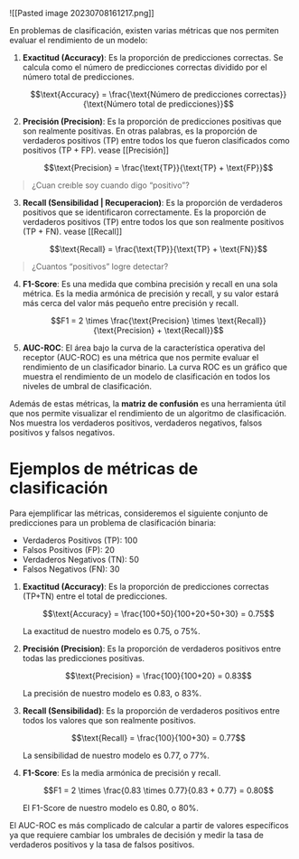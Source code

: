 ![[Pasted image 20230708161217.png]]

En problemas de clasificación, existen varias métricas que nos permiten evaluar el rendimiento de un modelo:

1. **Exactitud (Accuracy)**: Es la proporción de predicciones correctas. Se calcula como el número de predicciones correctas dividido por el número total de predicciones.

   $$\text{Accuracy} = \frac{\text{Número de predicciones correctas}}{\text{Número total de predicciones}}$$

2. **Precisión (Precision)**: Es la proporción de predicciones positivas que son realmente positivas. En otras palabras, es la proporción de verdaderos positivos (TP) entre todos los que fueron clasificados como positivos (TP + FP). vease [[Precisión]]

   $$\text{Precision} = \frac{\text{TP}}{\text{TP} + \text{FP}}$$
> ¿Cuan creıble soy cuando digo “positivo”?

3. **Recall (Sensibilidad | Recuperacion)**: Es la proporción de verdaderos positivos que se identificaron correctamente. Es la proporción de verdaderos positivos (TP) entre todos los que son realmente positivos (TP + FN). vease [[Recall]]

   $$\text{Recall} = \frac{\text{TP}}{\text{TP} + \text{FN}}$$
> ¿Cuantos “positivos” logre detectar?

4. **F1-Score**: Es una medida que combina precisión y recall en una sola métrica. Es la media armónica de precisión y recall, y su valor estará más cerca del valor más pequeño entre precisión y recall.

   $$F1 = 2 \times \frac{\text{Precision} \times \text{Recall}}{\text{Precision} + \text{Recall}}$$

5. **AUC-ROC**: El área bajo la curva de la característica operativa del receptor (AUC-ROC) es una métrica que nos permite evaluar el rendimiento de un clasificador binario. La curva ROC es un gráfico que muestra el rendimiento de un modelo de clasificación en todos los niveles de umbral de clasificación.

Además de estas métricas, la **matriz de confusión** es una herramienta útil que nos permite visualizar el rendimiento de un algoritmo de clasificación. Nos muestra los verdaderos positivos, verdaderos negativos, falsos positivos y falsos negativos.

# Ejemplos de métricas de clasificación

Para ejemplificar las métricas, consideremos el siguiente conjunto de predicciones para un problema de clasificación binaria:

- Verdaderos Positivos (TP): 100
- Falsos Positivos (FP): 20
- Verdaderos Negativos (TN): 50
- Falsos Negativos (FN): 30

1. **Exactitud (Accuracy)**: Es la proporción de predicciones correctas (TP+TN) entre el total de predicciones.

   $$\text{Accuracy} = \frac{100+50}{100+20+50+30} = 0.75$$

   La exactitud de nuestro modelo es 0.75, o 75%.

2. **Precisión (Precision)**: Es la proporción de verdaderos positivos entre todas las predicciones positivas.

   $$\text{Precision} = \frac{100}{100+20} = 0.83$$

   La precisión de nuestro modelo es 0.83, o 83%.

3. **Recall (Sensibilidad)**: Es la proporción de verdaderos positivos entre todos los valores que son realmente positivos.

   $$\text{Recall} = \frac{100}{100+30} = 0.77$$

   La sensibilidad de nuestro modelo es 0.77, o 77%.

4. **F1-Score**: Es la media armónica de precisión y recall.

   $$F1 = 2 \times \frac{0.83 \times 0.77}{0.83 + 0.77} = 0.80$$

   El F1-Score de nuestro modelo es 0.80, o 80%.

El AUC-ROC es más complicado de calcular a partir de valores específicos ya que requiere cambiar los umbrales de decisión y medir la tasa de verdaderos positivos y la tasa de falsos positivos.

